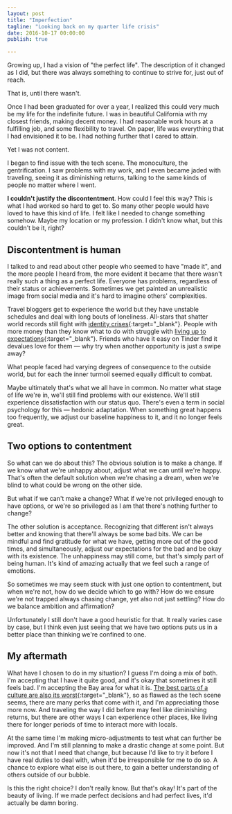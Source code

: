 ```yaml
---
layout: post
title: "Imperfection"
tagline: "Looking back on my quarter life crisis"
date: 2016-10-17 00:00:00
publish: true

---
```


Growing up, I had a vision of "the perfect life". The description of it changed 
as I did, but there was always something to continue to strive for, just out of 
reach.

That is, until there wasn't.

Once I had been graduated for over a year, I realized this could very much be my 
life for the indefinite future. I was in beautiful California with my
closest friends, making decent money. I had reasonable work hours at a
fulfilling job, and some flexibility to travel. On paper, life was everything 
that I had envisioned it to be. I had nothing further that I cared to attain.

Yet I was not content.

I began to find issue with the tech scene. The monoculture, the gentrification.
I saw problems with my work, and I even became jaded with traveling, seeing it
as diminishing returns, talking to the same kinds of people no matter where I
went.

__I couldn't justify the discontentment__. How could I feel this way? This is 
what I had worked so hard to get to. So many other people would have loved to 
have this kind of life. I felt like I needed to change something somehow. Maybe 
my location or my profession. I didn't know what, but this couldn't be it, 
right?

## Discontentment is human

I talked to and read about other people who seemed to have "made it", and the 
more people I heard from, the more evident it became that there wasn't really 
such a thing as a perfect life. Everyone has problems, regardless of their 
status or achievements. Sometimes we get painted an unrealistic image from 
social media and it's hard to imagine others' complexities.

Travel bloggers get to experience the world but they have unstable schedules and 
deal with long bouts of loneliness. All-stars that shatter world records still 
fight with [identity
crises](http://www.espn.com/espn/feature/story/_/id/16425548/michael-phelps-prepares-life-2016-rio-olympics){:target="_blank"}.
People with more money than they know what to do with struggle with [living up
to
expectations](http://www.bloomberg.com/news/features/2015-10-01/children-of-the-yuan-percent-everyone-hates-china-s-rich-kids){:target="_blank"}.
Friends who have it easy on Tinder find it devalues love for them &mdash; why 
try when another opportunity is just a swipe away?

What people faced had varying degrees of consequence to the outside world, but 
for each the inner turmoil seemed equally difficult to combat.

Maybe ultimately that's what we all have in common. No matter what stage of life 
we're in, we'll still find problems with our existence. We'll still experience 
dissatisfaction with our status quo. There's even a term in social psychology 
for this &mdash; hedonic adaptation. When something great happens too 
  frequently, we adjust our baseline happiness to it, and it no longer feels 
  great.

## Two options to contentment

So what can we do about this? The obvious solution is to make a change. If we 
know what we're unhappy about, adjust what we can until we're happy. That's 
often the default solution when we're chasing a dream, when we're blind to what 
could be wrong on the other side.

But what if we can't make a change? What if we're not privileged enough to have 
options, or we're so privileged as I am that there's nothing further to change?

The other solution is acceptance. Recognizing that different isn't always better 
and knowing that there'll always be some bad bits. We can be mindful and find 
gratitude for what we have, getting more out of the good times, and 
simultaneously, adjust our expectations for the bad and be okay with its 
existence. The unhappiness may still come, but that's simply part of being 
human. It's kind of amazing actually that we feel such a range of emotions.

So sometimes we may seem stuck with just one option to contentment, but when 
we're not, how do we decide which to go with? How do we ensure we're not trapped 
always chasing change, yet also not just settling? How do we balance ambition 
and affirmation?

Unfortunately I still don't have a good heuristic for that. It really varies 
case by case, but I think even just seeing that we have two options puts us in a 
better place than thinking we're confined to one.

## My aftermath

What have I chosen to do in my situation? I guess I'm doing a mix of both. I'm 
accepting that I have it quite good, and it's okay that sometimes it still feels 
bad. I'm accepting the Bay area for what it is. [The best parts of
a culture are also its
worst](https://markmanson.net/prove-yourself){:target="_blank"}, so as flawed as
the tech scene seems, there are many perks that come with it, and I'm 
appreciating those more now. And traveling the way I did before may feel like 
diminishing returns, but there are other ways I can experience other places, 
like living there for longer periods of time to interact more with locals.

At the same time I'm making micro-adjustments to test what can further be 
improved. And I'm still planning to make a drastic change at some point. But now 
it's not that I need that change, but because I'd like to try it before I have 
real duties to deal with, when it'd be irresponsible for me to do so. A chance 
to explore what else is out there, to gain a better understanding of others 
outside of our bubble.

Is this the right choice? I don't really know. But that's okay! It's part of the 
beauty of living. If we made perfect decisions and had perfect lives, it'd 
actually be damn boring.
